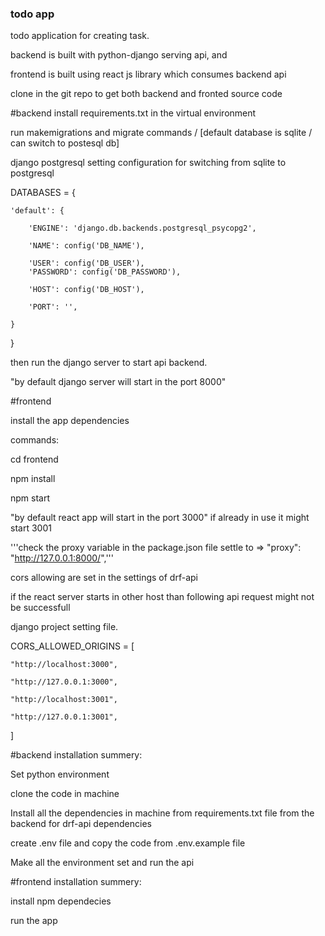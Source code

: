 ### todo app
todo application for creating task.

backend is built with python-django serving api, and

frontend is built using react js library which consumes backend api

clone in the git repo to get both backend and fronted source code

#backend
install requirements.txt in the virtual environment

run makemigrations and migrate commands / [default database is sqlite / can switch to postesql db]

django postgresql setting configuration for switching from sqlite to postgresql


DATABASES = {

    'default': {
    
        'ENGINE': 'django.db.backends.postgresql_psycopg2',
        
        'NAME': config('DB_NAME'),
        
        'USER': config('DB_USER'),
        'PASSWORD': config('DB_PASSWORD'),
        
        'HOST': config('DB_HOST'),
        
        'PORT': '',
        
    }
}


then run the django server to start api backend.

"by default django server will start in the port 8000"

#frontend 

install the app dependencies

commands:

cd frontend

npm install

npm start

"by default react app will start in the port 3000" if already in use it might start 3001

'''check the proxy variable in the package.json file settle to  => "proxy": "http://127.0.0.1:8000/",'''


cors allowing are set in the settings of drf-api

if the react server starts in other host than following api request might not be successfull

django project setting file.

CORS_ALLOWED_ORIGINS = [

    "http://localhost:3000",
    
    "http://127.0.0.1:3000",
    
    "http://localhost:3001",
    
    "http://127.0.0.1:3001",
    
]

#backend installation summery:

Set python environment 

clone the code in machine

Install all the dependencies in machine from requirements.txt file from the backend for drf-api dependencies

create .env file and copy the code from .env.example file

Make all the environment set and run the api

#frontend installation summery:

install npm dependecies

run the app
